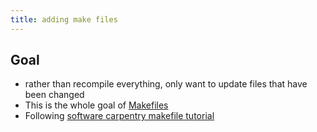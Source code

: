 ```yaml
---
title: adding make files
---
```


## Goal

- rather than recompile everything, only want to update files that have been changed
- This is the whole goal of [Makefiles](https://www.gnu.org/software/make/)
- Following [software carpentry makefile tutorial](https://swcarpentry.github.io/make-novice/)